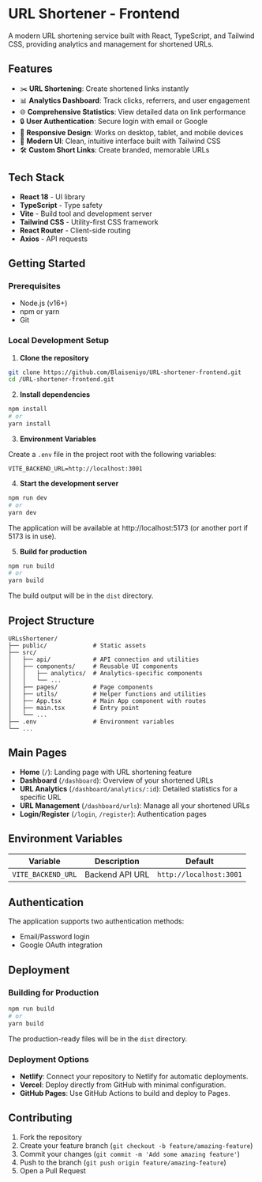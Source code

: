# URL Shortener - Frontend

A modern URL shortening service built with React, TypeScript, and Tailwind CSS, providing analytics and management for shortened URLs.


## Features

- ✂️ **URL Shortening**: Create shortened links instantly
- 📊 **Analytics Dashboard**: Track clicks, referrers, and user engagement
- 🌐 **Comprehensive Statistics**: View detailed data on link performance
- 🔒 **User Authentication**: Secure login with email or Google
- 📱 **Responsive Design**: Works on desktop, tablet, and mobile devices
- 🎨 **Modern UI**: Clean, intuitive interface built with Tailwind CSS
- 🛠️ **Custom Short Links**: Create branded, memorable URLs

## Tech Stack

- **React 18** - UI library
- **TypeScript** - Type safety
- **Vite** - Build tool and development server
- **Tailwind CSS** - Utility-first CSS framework
- **React Router** - Client-side routing
- **Axios** - API requests

## Getting Started

### Prerequisites

- Node.js (v16+)
- npm or yarn
- Git

### Local Development Setup

1. **Clone the repository**

```bash
git clone https://github.com/Blaiseniyo/URL-shortener-frontend.git
cd /URL-shortener-frontend.git
```

2. **Install dependencies**

```bash
npm install
# or
yarn install
```

3. **Environment Variables**

Create a `.env` file in the project root with the following variables:

```
VITE_BACKEND_URL=http://localhost:3001
```

4. **Start the development server**

```bash
npm run dev
# or
yarn dev
```

The application will be available at http://localhost:5173 (or another port if 5173 is in use).

5. **Build for production**

```bash
npm run build
# or
yarn build
```

The build output will be in the `dist` directory.

## Project Structure

```
URLsShortener/
├── public/             # Static assets
├── src/
│   ├── api/            # API connection and utilities
│   ├── components/     # Reusable UI components
│   │   ├── analytics/  # Analytics-specific components
│   │   └── ...
│   ├── pages/          # Page components
│   ├── utils/          # Helper functions and utilities
│   ├── App.tsx         # Main App component with routes
│   ├── main.tsx        # Entry point
│   └── ...
├── .env                # Environment variables
└── ...
```

## Main Pages

- **Home** (`/`): Landing page with URL shortening feature
- **Dashboard** (`/dashboard`): Overview of your shortened URLs
- **URL Analytics** (`/dashboard/analytics/:id`): Detailed statistics for a specific URL
- **URL Management** (`/dashboard/urls`): Manage all your shortened URLs
- **Login/Register** (`/login`, `/register`): Authentication pages

## Environment Variables

| Variable | Description | Default |
|----------|-------------|---------|
| `VITE_BACKEND_URL` | Backend API URL | `http://localhost:3001` |

## Authentication

The application supports two authentication methods:
- Email/Password login
- Google OAuth integration

## Deployment

### Building for Production

```bash
npm run build
# or
yarn build
```

The production-ready files will be in the `dist` directory.

### Deployment Options

- **Netlify**: Connect your repository to Netlify for automatic deployments.
- **Vercel**: Deploy directly from GitHub with minimal configuration.
- **GitHub Pages**: Use GitHub Actions to build and deploy to Pages.

## Contributing

1. Fork the repository
2. Create your feature branch (`git checkout -b feature/amazing-feature`)
3. Commit your changes (`git commit -m 'Add some amazing feature'`)
4. Push to the branch (`git push origin feature/amazing-feature`)
5. Open a Pull Request


